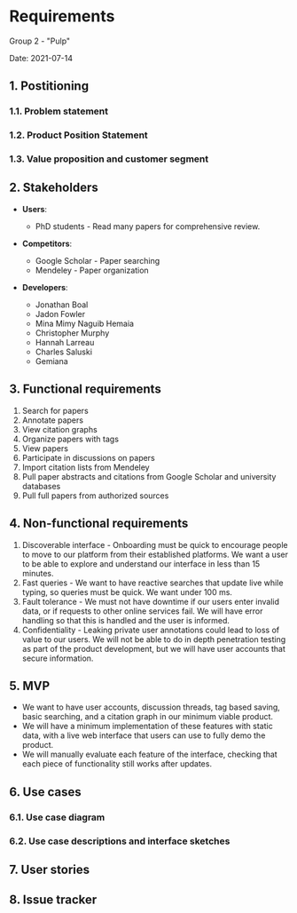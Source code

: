 # Requirements
Group 2 - "Pulp"

Date: 2021-07-14

## 1. Postitioning
### 1.1. Problem statement

### 1.2. Product Position Statement

### 1.3. Value proposition and customer segment

## 2. Stakeholders
- **Users**:
  * PhD students - Read many papers for comprehensive review.

- **Competitors**:
  * Google Scholar - Paper searching
  * Mendeley - Paper organization

- **Developers**:
  * Jonathan Boal
  * Jadon Fowler
  * Mina Mimy Naguib Hemaia
  * Christopher Murphy
  * Hannah Larreau
  * Charles Saluski
  * Gemiana

## 3. Functional requirements
1. Search for papers
2. Annotate papers
3. View citation graphs
4. Organize papers with tags
5. View papers
6. Participate in discussions on papers
7. Import citation lists from Mendeley
8. Pull paper abstracts and citations from Google Scholar and university databases
9. Pull full papers from authorized sources

## 4. Non-functional requirements
1. Discoverable interface - Onboarding must be quick to encourage people to move to our platform from their established platforms. We want a user to be able to explore and understand our interface in less than 15 minutes.
2. Fast queries - We want to have reactive searches that update live while typing, so queries must be quick. We want under 100 ms.
3. Fault tolerance - We must not have downtime if our users enter invalid data, or if requests to other online services fail. We will have error handling so that this is handled and the user is informed.
4. Confidentiality - Leaking private user annotations could lead to loss of value to our users. We will not be able to do in depth penetration testing as part of the product development, but we will have user accounts that secure information.

## 5. MVP
- We want to have user accounts, discussion threads, tag based saving, basic searching, and a citation graph in our minimum viable product.
- We will have a minimum implementation of these features with static data, with a live web interface that users can use to fully demo the product.
- We will manually evaluate each feature of the interface, checking that each piece of functionality still works after updates.

## 6. Use cases
### 6.1. Use case diagram
### 6.2. Use case descriptions and interface sketches

## 7. User stories

## 8. Issue tracker
